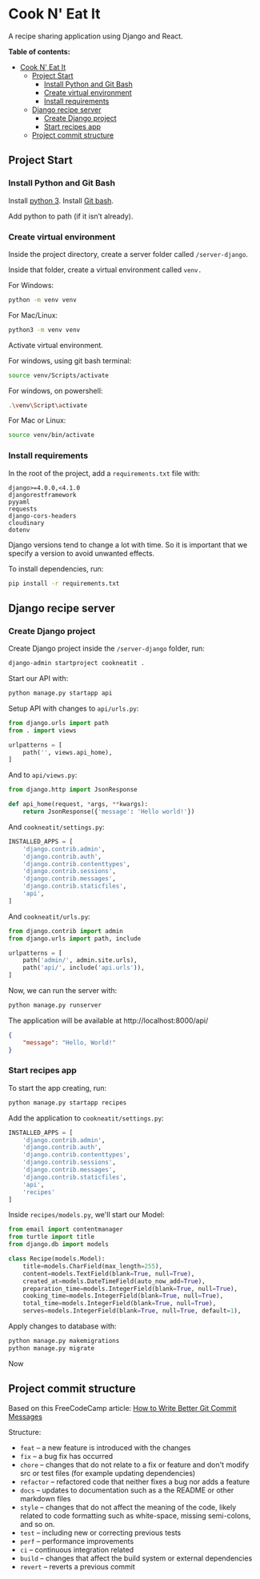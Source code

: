 # Cook N' Eat It
A recipe sharing application using Django and React.

**Table of contents:**
- [Cook N' Eat It](#cook-n-eat-it)
  - [Project Start](#project-start)
    - [Install Python and Git Bash](#install-python-and-git-bash)
    - [Create virtual environment](#create-virtual-environment)
    - [Install requirements](#install-requirements)
  - [Django recipe server](#django-recipe-server)
    - [Create Django project](#create-django-project)
    - [Start recipes app](#start-recipes-app)
  - [Project commit structure](#project-commit-structure)

## Project Start

### Install Python and Git Bash

Install [python 3]([https://www.python.org/downloads/](https://www.python.org/downloads/)).
Install [Git bash](https://git-scm.com/downloads).

Add python to path (if it isn’t already).

### Create virtual environment

Inside the project directory, create a server folder called `/server-django`.

Inside that folder, create a virtual environment called `venv.`

For Windows:

```bash
python -m venv venv
```

For Mac/Linux:

```bash
python3 -m venv venv
```

Activate virtual environment.

For windows, using git bash terminal:

```bash
source venv/Scripts/activate
```

For windows, on powershell:

```bash
.\venv\Script\activate
```

For Mac or Linux:

```bash
source venv/bin/activate
```

### Install requirements

In the root of the project, add a `requirements.txt` file with:

```
django>=4.0.0,<4.1.0
djangorestframework
pyyaml
requests
django-cors-headers
cloudinary
dotenv
```

Django versions tend to change a lot with time. So it is important that we specify a version to avoid unwanted effects.

To install dependencies, run:

```bash
pip install -r requirements.txt
```

## Django recipe server

### Create Django project

Create Django project inside the `/server-django` folder, run:

```bash
django-admin startproject cookneatit .
```
Start our API with:
```bash
python manage.py startapp api
```
Setup API with changes to `api/urls.py`:
```python
from django.urls import path
from . import views

urlpatterns = [
    path('', views.api_home),
]
```
And to `api/views.py`:
```python
from django.http import JsonResponse

def api_home(request, *args, **kwargs):
    return JsonResponse({'message': 'Hello world!'})
```
And `cookneatit/settings.py`:
```python
INSTALLED_APPS = [
    'django.contrib.admin',
    'django.contrib.auth',
    'django.contrib.contenttypes',
    'django.contrib.sessions',
    'django.contrib.messages',
    'django.contrib.staticfiles',
    'api',
]
```
And `cookneatit/urls.py`:
```python
from django.contrib import admin
from django.urls import path, include

urlpatterns = [
    path('admin/', admin.site.urls),
    path('api/', include('api.urls')),
]
```

Now, we can run the server with:
```bash
python manage.py runserver
```
The application will be available at http://localhost:8000/api/
```JSON
{
    "message": "Hello, World!"
}
```
### Start recipes app
To start the app creating, run:
```bash
python manage.py startapp recipes
```
Add the application to `cookneatit/settings.py`:
```python
INSTALLED_APPS = [
    'django.contrib.admin',
    'django.contrib.auth',
    'django.contrib.contenttypes',
    'django.contrib.sessions',
    'django.contrib.messages',
    'django.contrib.staticfiles',
    'api',
    'recipes'
]
```
Inside `recipes/models.py`, we'll start our Model:
```python
from email import contentmanager
from turtle import title
from django.db import models

class Recipe(models.Model):
    title=models.CharField(max_length=255),
    content=models.TextField(blank=True, null=True),
    created_at=models.DateTimeField(auto_now_add=True),
    preparation_time=models.IntegerField(blank=True, null=True),
    cooking_time=models.IntegerField(blank=True, null=True),
    total_time=models.IntegerField(blank=True, null=True),
    serves=models.IntegerField(blank=True, null=True, default=1),
``` 
Apply changes to database with:
```bash
python manage.py makemigrations
python manage.py migrate
```
Now


























## Project commit structure

Based on this FreeCodeCamp article:
[How to Write Better Git Commit Messages](https://www.freecodecamp.org/news/how-to-write-better-git-commit-messages/)

Structure:
 - `feat` – a new feature is introduced with the changes
 - `fix` – a bug fix has occurred
 - `chore` – changes that do not relate to a fix or feature and don't modify src or test files (for example updating dependencies)
 - `refactor` – refactored code that neither fixes a bug nor adds a feature
 - `docs` – updates to documentation such as a the README or other markdown files
 - `style` – changes that do not affect the meaning of the code, likely related to code formatting such as white-space, missing semi-colons, and so on.
 - `test` – including new or correcting previous tests
 - `perf` – performance improvements
 - `ci` – continuous integration related
 - `build` – changes that affect the build system or external dependencies
 - `revert` – reverts a previous commit
